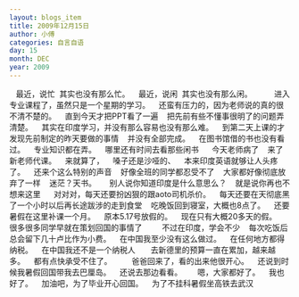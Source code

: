 ```yaml
---
layout: blogs_item
title: 2009年12月15日
author: 小傅
categories: 自言自语
day: 15
month: DEC
year: 2009
---
```




&nbsp;&nbsp;
最近，说忙&nbsp; 其实也没有那么忙。
&nbsp;&nbsp; 最近，说闲&nbsp;
其实也没有那么闲。
&nbsp;&nbsp;
&nbsp;&nbsp;
&nbsp;&nbsp; 进入专业课程了，虽然只是一个星期的学习。
&nbsp;&nbsp; 还蛮有压力的，因为老师说的真的很不清不楚的。
&nbsp;&nbsp; 直到今天才把PPT看了一遍
&nbsp;&nbsp; 把先前有些不懂事很明了的问题弄清楚。
&nbsp;&nbsp; 其实在印度学习，并没有那么容易也没有那么难。
&nbsp;&nbsp; 到第二天上课的才发现先前制定的昨天要做的事情
&nbsp;&nbsp; 并没有全部完成。
&nbsp;&nbsp; 在图书馆借的书也没有看过。
&nbsp;&nbsp; 专业知识都在弄。
&nbsp;&nbsp; 哪里还有时间去看那些闲书
&nbsp;
&nbsp;&nbsp; 今天老师病了
&nbsp;&nbsp; 来了新老师代课。
&nbsp;&nbsp; 来就算了，
&nbsp;&nbsp; 嗓子还是沙哑的、
&nbsp;&nbsp; 本来印度英语就够让人头疼了。
&nbsp;&nbsp; 还来个这么特别的声音
&nbsp;&nbsp; 好像全班的同学都忍受不了
&nbsp;&nbsp; 大家都好像彻底放弃了一样
&nbsp;&nbsp; 迷茫？天书。
&nbsp;
&nbsp;&nbsp; 别人说你知道印度是什么意思么？
&nbsp;&nbsp; 就是说你再也不想来这里
&nbsp;
&nbsp;&nbsp; 对对对，每天还要扮凶狠的跟aoto司机杀价。
&nbsp;&nbsp;
每天还要在天彻底黑了一个小时以后再长途跋涉的走到食堂
&nbsp;&nbsp; 吃晚饭回到寝室，大概也8点了。
&nbsp;&nbsp; 还要暑假在这里补课一个月。
&nbsp;&nbsp; 原本5.17号放假的。
&nbsp;&nbsp; 现在只有大概20多天的假。
&nbsp;&nbsp; 很多很多同学早就在策划回国的事情了
&nbsp;
&nbsp;&nbsp;
&nbsp;&nbsp; 不过在印度，学会不少
&nbsp;&nbsp; 每次吃饭后总会留下几十卢比作为小费。
&nbsp;&nbsp; 在中国我至少没有这么做过。
&nbsp;&nbsp; 在任何地方都得纳税。
&nbsp;&nbsp;
在中国我还不是一个纳税人
&nbsp;&nbsp;
&nbsp;&nbsp; 去新德里的预算一直在累加，越来越多。
&nbsp;&nbsp; 都有点快承受不住了。
&nbsp;
&nbsp;&nbsp;
&nbsp;&nbsp; 爸爸回来了，看的出来他很开心。
&nbsp;&nbsp; 还说到时候我暑假回国带我去巴厘岛。
&nbsp;&nbsp; 还说去那边看看。
&nbsp;&nbsp;
&nbsp;&nbsp; 嗯，大家都好了。
&nbsp;&nbsp; 我也好了。
&nbsp;&nbsp; 加油吧，为了毕业开心回国。
&nbsp;&nbsp;
为了不挂科暑假坐高铁去武汉


